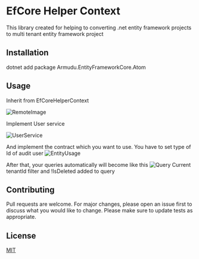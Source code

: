 # EfCore Helper Context

This library created for helping to converting .net entity framework projects to multi tenant entity framework project

## Installation

dotnet add package Armudu.EntityFrameworkCore.Atom
 
## Usage

Inherit from EfCoreHelperContext

![RemoteImage](https://camo.githubusercontent.com/13ae804923aa0e7d3db0f4c6f5b5d325c7e5560e98658993aecde42d63cd4205/68747470733a2f2f692e6962622e636f2f6733766446546a2f646f776e6c6f61642e706e67)

Implement User service

![UserService](https://camo.githubusercontent.com/08ce2de040df94b248b17422219a02a28a2b969897466d7b044992becc1cf3eb/68747470733a2f2f7777772e6c696e6b706963747572652e636f6d2f712f696e6469722d315f332e706e67)

And implement the contract which you want to use.
You have to set type of Id of audit user 
![EntityUsage](https://www.linkpicture.com/q/download_753.png)

After that, your queries automatically will become like this 
![Query](https://camo.githubusercontent.com/2541eac1308fd464a0a89f56b39a2a9636a4eb28c745d7c29552dbd0672a6ae6/68747470733a2f2f692e6962622e636f2f78437a706342522f646f776e6c6f61642e706e67)
Current tenantId filter and !IsDeleted added to query

## Contributing
Pull requests are welcome. For major changes, please open an issue first to discuss what you would like to change.
Please make sure to update tests as appropriate.

## License
[MIT](https://choosealicense.com/licenses/mit/)